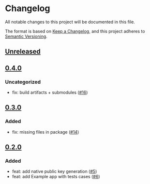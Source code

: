 # Changelog

All notable changes to this project will be documented in this file.

The format is based on [Keep a Changelog](https://keepachangelog.com/en/1.0.0/),
and this project adheres to [Semantic Versioning](https://semver.org/spec/v2.0.0.html).

## [Unreleased]

## [0.4.0]

### Uncategorized

- fix: build artifacts + submodules ([#16](https://github.com/MetaMask/native-utils/pull/16))

## [0.3.0]

### Added

- fix: missing files in package ([#14](https://github.com/MetaMask/native-utils/pull/14))

## [0.2.0]

### Added

- feat: add native public key generation ([#5](https://github.com/MetaMask/native-utils/pull/5))
- feat: add Example app with tests cases ([#6](https://github.com/MetaMask/native-utils/pull/6))

[Unreleased]: https://github.com/MetaMask/native-utils/compare/v0.4.0...HEAD
[0.4.0]: https://github.com/MetaMask/native-utils/compare/v0.3.0...v0.4.0
[0.3.0]: https://github.com/MetaMask/native-utils/compare/v0.2.0...v0.3.0
[0.2.0]: https://github.com/MetaMask/native-utils/releases/tag/v0.2.0
